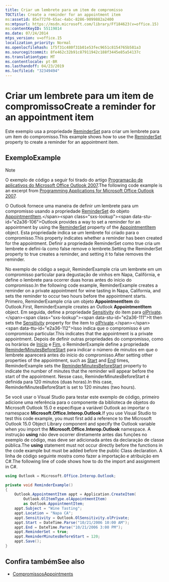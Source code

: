 ```yaml
---
title: Criar um lembrete para um item de compromisso
TOCTitle: Create a reminder for an appointment item
ms:assetid: 85e772f0-65ac-4abc-8286-9099882a2400
ms:mtpsurl: https://msdn.microsoft.com/library/Ff184623(v=office.15)
ms:contentKeyID: 55119814
ms.date: 07/24/2014
mtps_version: v=office.15
localization_priority: Normal
ms.openlocfilehash: 1f5f31c480f31b01e53fec9651c8154765b581a3
ms.sourcegitcommit: 8fe462c32b91c87911942c188f3445e85a54137c
ms.translationtype: MT
ms.contentlocale: pt-BR
ms.lasthandoff: 04/23/2019
ms.locfileid: "32349494"
---
```

# <a name="create-a-reminder-for-an-appointment-item"></a><span data-ttu-id="e2a36-102">Criar um lembrete para um item de compromisso</span><span class="sxs-lookup"><span data-stu-id="e2a36-102">Create a reminder for an appointment item</span></span>

<span data-ttu-id="e2a36-103">Este exemplo usa a propriedade [ReminderSet](https://msdn.microsoft.com/library/bb624262\(v=office.15\)) para criar um lembrete para um item do compromisso.</span><span class="sxs-lookup"><span data-stu-id="e2a36-103">This example shows how to use the [ReminderSet](https://msdn.microsoft.com/library/bb624262\(v=office.15\)) property to create a reminder for an appointment item.</span></span>

## <a name="example"></a><span data-ttu-id="e2a36-104">Exemplo</span><span class="sxs-lookup"><span data-stu-id="e2a36-104">Example</span></span>

> [!NOTE] 
> <span data-ttu-id="e2a36-105">O exemplo de código a seguir foi tirado do artigo [Programação de aplicativos do Microsoft Office Outlook 2007](https://www.amazon.com/gp/product/0735622493?ie=UTF8&tag=msmsdn-20&linkCode=as2&camp=1789&creative=9325&creativeASIN=0735622493).</span><span class="sxs-lookup"><span data-stu-id="e2a36-105">The following code example is an excerpt from [Programming Applications for Microsoft Office Outlook 2007](https://www.amazon.com/gp/product/0735622493?ie=UTF8&tag=msmsdn-20&linkCode=as2&camp=1789&creative=9325&creativeASIN=0735622493).</span></span>


<span data-ttu-id="e2a36-106">O Outlook fornece uma maneira de definir um lembrete para um compromisso usando a propriedade [ReminderSet](https://msdn.microsoft.com/library/bb624262\(v=office.15\)) do objeto [AppointmentItem](https://msdn.microsoft.com/library/bb645611\(v=office.15\)).</span><span class="sxs-lookup"><span data-stu-id="e2a36-106">Outlook provides a way to set a reminder for an appointment by using the [ReminderSet](https://msdn.microsoft.com/library/bb624262\(v=office.15\)) property of the [AppointmentItem](https://msdn.microsoft.com/library/bb645611\(v=office.15\)) object.</span></span> <span data-ttu-id="e2a36-107">Esta propriedade indica se um lembrete foi criado para o compromisso.</span><span class="sxs-lookup"><span data-stu-id="e2a36-107">This property indicates whether a reminder has been created for the appointment.</span></span> <span data-ttu-id="e2a36-108">Definir a propriedade ReminderSet como true cria um lembrete e defini-la como false remove o lembrete.</span><span class="sxs-lookup"><span data-stu-id="e2a36-108">Setting the ReminderSet property to true creates a reminder, and setting it to false removes the reminder.</span></span>

<span data-ttu-id="e2a36-109">No exemplo de código a seguir, ReminderExample cria um lembrete em um compromisso particular para degustação de vinhos em Napa, Califórnia, e define o lembrete para ocorrer duas horas antes do início do compromisso.</span><span class="sxs-lookup"><span data-stu-id="e2a36-109">In the following code example, ReminderExample creates a reminder on a private appointment for wine tasting in Napa, California, and sets the reminder to occur two hours before the appointment starts.</span></span> <span data-ttu-id="e2a36-110">Primeiro, ReminderExample cria um objeto **AppointmentItem** do Outlook.</span><span class="sxs-lookup"><span data-stu-id="e2a36-110">First, ReminderExample creates an Outlook **AppointmentItem** object.</span></span> <span data-ttu-id="e2a36-111">Em seguida, define a propriedade [Sensitivity](https://msdn.microsoft.com/library/bb623503\(v=office.15\)) do item para [olPrivate](https://msdn.microsoft.com/library/bb645125\(v=office.15\)).</span><span class="sxs-lookup"><span data-stu-id="e2a36-111">It then sets the [Sensitivity](https://msdn.microsoft.com/library/bb623503\(v=office.15\)) property for the item to [olPrivate](https://msdn.microsoft.com/library/bb645125\(v=office.15\)).</span></span> <span data-ttu-id="e2a36-112">Isso indica que o compromisso é um compromisso particular.</span><span class="sxs-lookup"><span data-stu-id="e2a36-112">This indicates that the appointment is a private appointment.</span></span> <span data-ttu-id="e2a36-113">Depois de definir outras propriedades do compromisso, como os horários de [Início](https://msdn.microsoft.com/library/bb647263\(v=office.15\)) e [Fim](https://msdn.microsoft.com/library/bb623715\(v=office.15\)), o ReminderExample define a propriedade [ReminderMinutesBeforeStart](https://msdn.microsoft.com/library/bb644528\(v=office.15\)) para indicar o número de minutos em que o lembrete aparecerá antes do início do compromisso.</span><span class="sxs-lookup"><span data-stu-id="e2a36-113">After setting other properties of the appointment, such as [Start](https://msdn.microsoft.com/library/bb647263\(v=office.15\)) and [End](https://msdn.microsoft.com/library/bb623715\(v=office.15\)) times, ReminderExample sets the [ReminderMinutesBeforeStart](https://msdn.microsoft.com/library/bb644528\(v=office.15\)) property to indicate the number of minutes that the reminder will appear before the start of the appointment.</span></span> <span data-ttu-id="e2a36-114">Nesse caso, ReminderMinutesBeforeStart é definida para 120 minutos (duas horas).</span><span class="sxs-lookup"><span data-stu-id="e2a36-114">In this case, ReminderMinutesBeforeStart is set to 120 minutes (two hours).</span></span>

<span data-ttu-id="e2a36-115">Se você usar o Visual Studio para testar este exemplo de código, primeiro adicione uma referência para o componente da biblioteca de objetos do Microsoft Outlook 15.0 e especifique a variável Outlook ao importar o namespace **Microsoft.Office.Interop.Outlook**.</span><span class="sxs-lookup"><span data-stu-id="e2a36-115">If you use Visual Studio to test this code example, you must first add a reference to the Microsoft Outlook 15.0 Object Library component and specify the Outlook variable when you import the **Microsoft.Office.Interop.Outlook** namespace.</span></span> <span data-ttu-id="e2a36-116">A instrução **using** não deve ocorrer diretamente antes das funções no exemplo de código, mas deve ser adicionada antes da declaração de classe pública.</span><span class="sxs-lookup"><span data-stu-id="e2a36-116">The **using** statement must not occur directly before the functions in the code example but must be added before the public Class declaration.</span></span> <span data-ttu-id="e2a36-117">A linha de código seguinte mostra como fazer a importação e atribuição em C\#.</span><span class="sxs-lookup"><span data-stu-id="e2a36-117">The following line of code shows how to do the import and assignment in C\#.</span></span>

```csharp
using Outlook = Microsoft.Office.Interop.Outlook;
```

```csharp
private void ReminderExample()
{
    Outlook.AppointmentItem appt = Application.CreateItem(
        Outlook.OlItemType.olAppointmentItem)
        as Outlook.AppointmentItem;
    appt.Subject = "Wine Tasting";
    appt.Location = "Napa CA";
    appt.Sensitivity = Outlook.OlSensitivity.olPrivate;
    appt.Start = DateTime.Parse("10/21/2006 10:00 AM");
    appt.End = DateTime.Parse("10/21/2006 3:00 PM");
    appt.ReminderSet = true;
    appt.ReminderMinutesBeforeStart = 120;
    appt.Save();
}
```

## <a name="see-also"></a><span data-ttu-id="e2a36-118">Confira também</span><span class="sxs-lookup"><span data-stu-id="e2a36-118">See also</span></span>

- [<span data-ttu-id="e2a36-119">Compromissos</span><span class="sxs-lookup"><span data-stu-id="e2a36-119">Appointments</span></span>](appointments.md)

